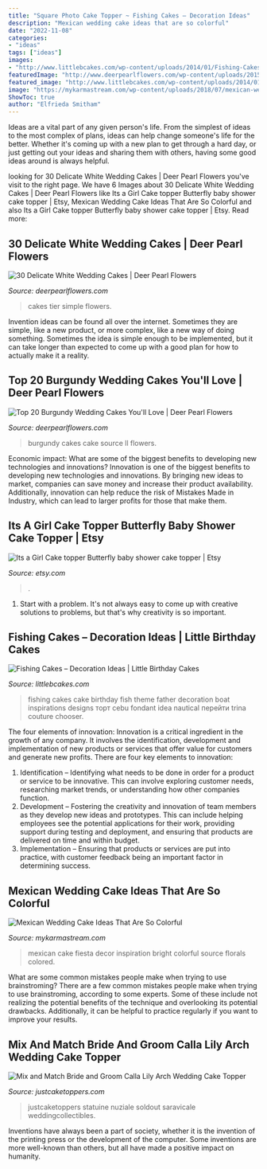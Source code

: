 ```yaml
---
title: "Square Photo Cake Topper ~ Fishing Cakes – Decoration Ideas"
description: "Mexican wedding cake ideas that are so colorful"
date: "2022-11-08"
categories:
- "ideas"
tags: ["ideas"]
images:
- "http://www.littlebcakes.com/wp-content/uploads/2014/01/Fishing-Cakes-Images-768x1024.jpg"
featuredImage: "http://www.deerpearlflowers.com/wp-content/uploads/2015/06/simple-two-tier-white-wedding-cakes-.jpg"
featured_image: "http://www.littlebcakes.com/wp-content/uploads/2014/01/Fishing-Cakes-Images-768x1024.jpg"
image: "https://mykarmastream.com/wp-content/uploads/2018/07/mexican-wedding-cake-6-.jpg"
ShowToc: true
author: "Elfrieda Smitham"
---
```



Ideas are a vital part of any given person's life. From the simplest of ideas to the most complex of plans, ideas can help change someone's life for the better. Whether it's coming up with a new plan to get through a hard day, or just getting out your ideas and sharing them with others, having some good ideas around is always helpful.

	

		
looking for 30 Delicate White Wedding Cakes | Deer Pearl Flowers you've visit to the right page. We have 6 Images about 30 Delicate White Wedding Cakes | Deer Pearl Flowers like Its a Girl Cake topper Butterfly baby shower cake topper | Etsy, Mexican Wedding Cake Ideas That Are So Colorful and also Its a Girl Cake topper Butterfly baby shower cake topper | Etsy. Read more:
		
    
## 30 Delicate White Wedding Cakes | Deer Pearl Flowers

<img loading=lazy src="http://www.deerpearlflowers.com/wp-content/uploads/2015/06/simple-two-tier-white-wedding-cakes-.jpg" onerror="this.onerror=null;this.src='https://tse2.mm.bing.net/th?id=OIP.yb-I5htQZa_VNeawL6VyPAHaKX&amp;pid=15.1';" alt="30 Delicate White Wedding Cakes | Deer Pearl Flowers">

_Source: deerpearlflowers.com_

>cakes tier simple flowers. 

	

Invention ideas can be found all over the internet. Sometimes they are simple, like a new product, or more complex, like a new way of doing something. Sometimes the idea is simple enough to be implemented, but it can take longer than expected to come up with a good plan for how to actually make it a reality.

    
## Top 20 Burgundy Wedding Cakes You&#039;ll Love | Deer Pearl Flowers

<img loading=lazy src="http://www.deerpearlflowers.com/wp-content/uploads/2017/12/Burgundy-wedding-cake-idea-4.jpg" onerror="this.onerror=null;this.src='https://tse1.mm.bing.net/th?id=OIP.ZwfjqAZffg-9rTncLiLNUgHaLF&amp;pid=15.1';" alt="Top 20 Burgundy Wedding Cakes You&#039;ll Love | Deer Pearl Flowers">

_Source: deerpearlflowers.com_

>burgundy cakes cake source ll flowers. 

	

Economic impact: What are some of the biggest benefits to developing new technologies and innovations?
Innovation is one of the biggest benefits to developing new technologies and innovations. By bringing new ideas to market, companies can save money and increase their product availability. Additionally, innovation can help reduce the risk of Mistakes Made in Industry, which can lead to larger profits for those that make them.

    
## Its A Girl Cake Topper Butterfly Baby Shower Cake Topper | Etsy

<img loading=lazy src="https://i.etsystatic.com/16876103/r/il/05d2ea/1943572345/il_1588xN.1943572345_jb7t.jpg" onerror="this.onerror=null;this.src='https://tse2.mm.bing.net/th?id=OIP.7Bs8R99jxDCM8FslK6UmuAHaJ4&amp;pid=15.1';" alt="Its a Girl Cake topper Butterfly baby shower cake topper | Etsy">

_Source: etsy.com_

>. 

	

1. Start with a problem. It's not always easy to come up with creative solutions to problems, but that's why creativity is so important.

    
## Fishing Cakes – Decoration Ideas | Little Birthday Cakes

<img loading=lazy src="http://www.littlebcakes.com/wp-content/uploads/2014/01/Fishing-Cakes-Images-768x1024.jpg" onerror="this.onerror=null;this.src='https://tse1.mm.bing.net/th?id=OIP.S3wlJN5qLFvpB1LYeXJyMwHaJ4&amp;pid=15.1';" alt="Fishing Cakes – Decoration Ideas | Little Birthday Cakes">

_Source: littlebcakes.com_

>fishing cakes cake birthday fish theme father decoration boat inspirations designs торт cebu fondant idea nautical перейти trina couture chooser. 

	

The four elements of innovation:
Innovation is a critical ingredient in the growth of any company. It involves the identification, development and implementation of new products or services that offer value for customers and generate new profits.
There are four key elements to innovation:
1) Identification – Identifying what needs to be done in order for a product or service to be innovative. This can involve exploring customer needs, researching market trends, or understanding how other companies function.
2) Development – Fostering the creativity and innovation of team members as they develop new ideas and prototypes. This can include helping employees see the potential applications for their work, providing support during testing and deployment, and ensuring that products are delivered on time and within budget. 
3) Implementation – Ensuring that products or services are put into practice, with customer feedback being an important factor in determining success.

    
## Mexican Wedding Cake Ideas That Are So Colorful

<img loading=lazy src="https://mykarmastream.com/wp-content/uploads/2018/07/mexican-wedding-cake-6-.jpg" onerror="this.onerror=null;this.src='https://tse4.mm.bing.net/th?id=OIP.5wUnMH8Pu7Sr0tM6GWBbmwHaKi&amp;pid=15.1';" alt="Mexican Wedding Cake Ideas That Are So Colorful">

_Source: mykarmastream.com_

>mexican cake fiesta decor inspiration bright colorful source florals colored. 

	

What are some common mistakes people make when trying to use brainstroming?
There are a few common mistakes people make when trying to use brainstroming, according to some experts. Some of these include not realizing the potential benefits of the technique and overlooking its potential drawbacks. Additionally, it can be helpful to practice regularly if you want to improve your results.

    
## Mix And Match Bride And Groom Calla Lily Arch Wedding Cake Topper

<img loading=lazy src="https://www.justcaketoppers.com/wp-content/uploads/2016/01/CR1049201-399x600.jpg" onerror="this.onerror=null;this.src='https://tse2.mm.bing.net/th?id=OIP.Gu-oniJkZPzYs9ZP86LyxgAAAA&amp;pid=15.1';" alt="Mix and Match Bride and Groom Calla Lily Arch Wedding Cake Topper">

_Source: justcaketoppers.com_

>justcaketoppers statuine nuziale soldout saravicale weddingcollectibles. 

	

Inventions have always been a part of society, whether it is the invention of the printing press or the development of the computer. Some inventions are more well-known than others, but all have made a positive impact on humanity.

